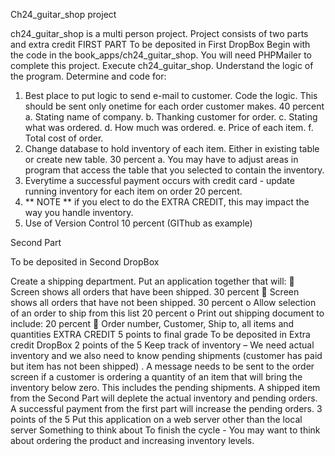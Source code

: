 Ch24_guitar_shop project

ch24_guitar_shop is a multi person project.
Project consists of two parts and extra credit
FIRST PART
To be deposited in First DropBox
Begin with the code in the book_apps/ch24_guitar_shop. You will need PHPMailer to complete this
project. Execute ch24_guitar_shop. Understand the logic of the program. Determine and code for:
1. Best place to put logic to send e-mail to customer. Code the logic. This should be sent only onetime for each order customer makes. 40 percent
a. Stating name of company.
b. Thanking customer for order.
c. Stating what was ordered.
d. How much was ordered.
e. Price of each item.
f. Total cost of order.
2. Change database to hold inventory of each item. Either in existing table or create new table. 30
percent
a. You may have to adjust areas in program that access the table that you selected to
contain the inventory.
3. Everytime a successful payment occurs with credit card - update running inventory for each item
on order 20 percent.
4. ** NOTE ** if you elect to do the EXTRA CREDIT, this may impact the way you handle inventory.
5. Use of Version Control 10 percent (GIThub as example)


Second Part

To be deposited in Second DropBox

Create a shipping department.
Put an application together that will:
 Screen shows all orders that have been shipped. 30 percent
 Screen shows all orders that have not been shipped. 30 percent
o Allow selection of an order to ship from this list 20 percent
o Print out shipping document to include: 20 percent
 Order number, Customer, Ship to, all items and quantities
EXTRA CREDIT 5 points to final grade
To be deposited in Extra credit DropBox
2 points of the 5
Keep track of inventory –
We need actual inventory and we also need to know pending shipments (customer has paid but item
has not been shipped) . A message needs to be sent to the order screen if a customer is ordering a
quantity of an item that will bring the inventory below zero. This includes the pending shipments.
A shipped item from the Second Part will deplete the actual inventory and pending orders. A successful
payment from the first part will increase the pending orders.
3 points of the 5
Put this application on a web server other than the local server
Something to think about
To finish the cycle - You may want to think about ordering the product and increasing inventory levels.
